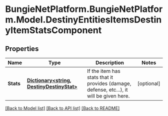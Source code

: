 # BungieNetPlatform.BungieNetPlatform.Model.DestinyEntitiesItemsDestinyItemStatsComponent
## Properties

Name | Type | Description | Notes
------------ | ------------- | ------------- | -------------
**Stats** | [**Dictionary&lt;string, DestinyDestinyStat&gt;**](DestinyDestinyStat.md) | If the item has stats that it provides (damage, defense, etc...), it will be given here. | [optional] 

[[Back to Model list]](../README.md#documentation-for-models) [[Back to API list]](../README.md#documentation-for-api-endpoints) [[Back to README]](../README.md)

